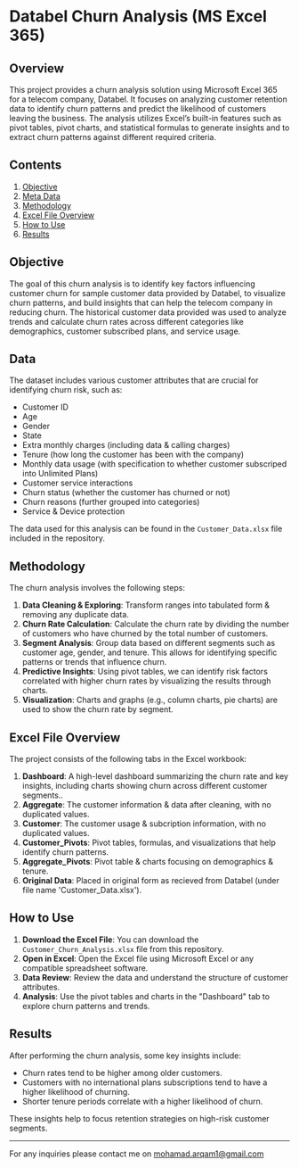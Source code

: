 # Databel Churn Analysis (MS Excel 365)

## Overview
This project provides a churn analysis solution using Microsoft Excel 365 for a telecom company, Databel. It focuses on analyzing customer retention data to identify churn patterns and predict the likelihood of customers leaving the business. The analysis utilizes Excel’s built-in features such as pivot tables, pivot charts, and statistical formulas to generate insights and to extract churn patterns against different required criteria.

## Contents
1. [Objective](#objective)
2. [Meta Data](#meta-data)
3. [Methodology](#methodology)
4. [Excel File Overview](#excel-file-overview)
5. [How to Use](#how-to-use)
6. [Results](#results)

## Objective
The goal of this churn analysis is to identify key factors influencing customer churn for sample customer data provided by Databel, to visualize churn patterns, and build insights that can help the telecom company in reducing churn. The historical customer data provided was used to analyze trends and calculate churn rates across different categories like demographics, customer subscribed plans, and service usage.

## Data
The dataset includes various customer attributes that are crucial for identifying churn risk, such as:
- Customer ID
- Age
- Gender
- State
- Extra monthly charges (including data & calling charges)
- Tenure (how long the customer has been with the company)
- Monthly data usage (with specification to whether customer subscriped into Unlimited Plans)
- Customer service interactions
- Churn status (whether the customer has churned or not)
- Churn reasons (further grouped into categories)
- Service & Device protection

The data used for this analysis can be found in the `Customer_Data.xlsx` file included in the repository.

## Methodology
The churn analysis involves the following steps:
1. **Data Cleaning & Exploring**: Transform ranges into tabulated form & removing any duplicate data.
2. **Churn Rate Calculation**: Calculate the churn rate by dividing the number of customers who have churned by the total number of customers.
3. **Segment Analysis**: Group data based on different segments such as customer age, gender, and tenure. This allows for identifying specific patterns or trends that influence churn.
4. **Predictive Insights**: Using pivot tables, we can identify risk factors correlated with higher churn rates by visualizing the results through charts.
5. **Visualization**: Charts and graphs (e.g., column charts, pie charts) are used to show the churn rate by segment.

## Excel File Overview
The project consists of the following tabs in the Excel workbook:

1. **Dashboard**: A high-level dashboard summarizing the churn rate and key insights, including charts showing churn across different customer segments..
2. **Aggregate**: The customer information & data after cleaning, with no duplicated values.
3. **Customer**: The customer usage & subcription information, with no duplicated values.
4. **Customer_Pivots**: Pivot tables, formulas, and visualizations that help identify churn patterns.
5. **Aggregate_Pivots**: Pivot table & charts focusing on demographics & tenure.
6. **Original Data**: Placed in original form as recieved from Databel (under file name 'Customer_Data.xlsx').

## How to Use
1. **Download the Excel File**: You can download the `Customer_Churn_Analysis.xlsx` file from this repository.
2. **Open in Excel**: Open the Excel file using Microsoft Excel or any compatible spreadsheet software.
3. **Data Review**: Review the data and understand the structure of customer attributes.
4. **Analysis**: Use the pivot tables and charts in the "Dashboard" tab to explore churn patterns and trends.

## Results
After performing the churn analysis, some key insights include:
- Churn rates tend to be higher among older customers.
- Customers with no international plans subscriptions tend to have a higher likelihood of churning.
- Shorter tenure periods correlate with a higher likelihood of churn.
  
These insights help to focus retention strategies on high-risk customer segments.

---

For any inquiries please contact me on mohamad.arqam1@gmail.com

